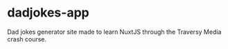 # dadjokes-app
Dad jokes generator site made to learn NuxtJS through the Traversy Media crash course.

